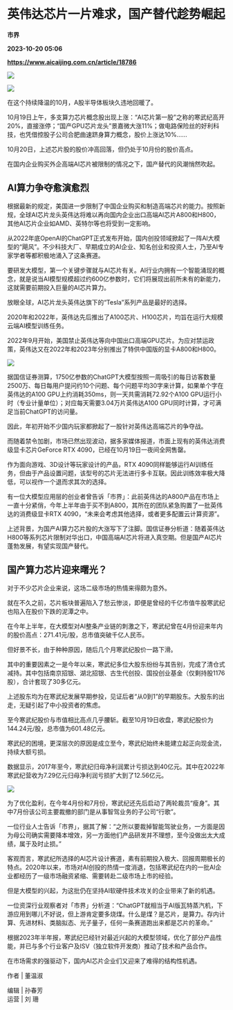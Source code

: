 # 英伟达芯片一片难求，国产替代趁势崛起
**市界**

**2023-10-20 05:06**

**https://www.aicaijing.com.cn/article/18786**

![](https://cdn.aicaijing.com.cn/img/cadc2e40-6efe-11ee-b01e-5fb98b571a7f/jpeg)

![](https://p3-sign.toutiaoimg.com/tos-cn-i-6w9my0ksvp/35ecb01e54ca47dfb17849dbaa945ce3~tplv-tt-origin-asy2:5aS05p2hQOW4gueVjOinguWvnw==.image?_iz=58558&from=article.pc_detail&x-expires=1698379825&x-signature=YSlAAnG%2FgQjdFjA76Jl0gSQ2iNQ%3D)

在这个持续降温的10月，A股半导体板块久违地回暖了。

10月19日上午，多支算力芯片概念股出现上涨：“AI芯片第一股”之称的寒武纪高开20%，直接涨停；“国产GPU芯片龙头”景嘉微大涨11%；做电路保险丝的好利科技，也凭借控股子公司合肥曲速跻身算力概念，股价上涨达10%……

10月20日，上述芯片股的股价冲高回落，但仍处于10月份的股价高点。

在国内企业购买外企高端AI芯片被限制的情况之下，国产替代的风潮悄然吹起。

**AI算力争夺愈演愈烈**
--------------

根据最新的规定，美国进一步限制了中国企业购买和制造高端芯片的能力。按照新规，全球AI芯片龙头英伟达将难以再向国内企业出口高端AI芯片A800和H800，其他AI芯片企业如AMD、英特尔等也将受到一定影响。

从2022年底OpenAI的ChatGPT正式发布开始，国内创投领域掀起了一阵AI大模型的“飓风”。不少科技大厂、早期成立的AI企业、知名创业和投资人士，乃至AI专家学者等都积极地涌入了这条赛道。

要研发大模型，第一个关键步骤就与AI芯片有关。AI行业内拥有一个智能涌现的概念，就是说当AI模型规模超过约600亿参数时，它们将展现出前所未有的新能力，这就需要前期投入巨量的AI芯片算力。

放眼全球，AI芯片龙头英伟达旗下的“Tesla”系列产品是最好的选择。

2020年和2022年，英伟达先后推出了A100芯片、H100芯片，均旨在运行大规模云端AI模型训练任务。

2022年9月开始，美国禁止英伟达等向中国出口高端GPU芯片。为应对禁运政策，英伟达又在2022年和2023年分别推出了特供中国版的显卡A800和H800。

![](https://p3-sign.toutiaoimg.com/tos-cn-i-6w9my0ksvp/7fac1e79648542b4ad91588ce92d0068~tplv-tt-origin-asy2:5aS05p2hQOW4gueVjOinguWvnw==.image?_iz=58558&from=article.pc_detail&x-expires=1698379825&x-signature=%2FC0VFLjmRWKWo8tDyYERKU8%2BOS0%3D)

据国信证券测算，1750亿参数的ChatGPT大模型按照一周吸引的每日访客数量2500万、每日每用户提问约10个问题、每个问题平均30字来计算，如果单个字在英伟达的A100 GPU上约消耗350ms，则一天共需消耗72.92个A100 GPU运行小时（专业计量单位）；对应每天需要3.04万片英伟达A100 GPU同时计算，才可满足当前ChatGPT的访问量。

因此，年初开始不少国内玩家都掀起了一股针对英伟达高端芯片的争夺战。

而随着禁令加剧，市场已然出现波动，据多家媒体报道，市面上现有的英伟达消费级显卡芯片GeForce RTX 4090，已经在10月19日一夜间全网售罄。

作为面向游戏、3D设计等玩家设计的产品，RTX 4090同样能够运行AI训练任务，但由于产品设置问题，该型号的芯片无法进行多卡互联。因此训练效率极大降低，可以视作一个退而求其次的选择。

有一位大模型应用层的创业者曾告诉「市界」：此前英伟达的A800产品在市场上一直十分紧俏，今年上半年由于买不到A800，其所在的团队紧急购置了一批英伟达的消费级显卡RTX 4090，“未来会考虑其他选择，或者更多配置云计算资源”。

上述背景，为国产AI算力芯片股的大涨写下了注脚。国信证券分析道：随着英伟达H800等系列芯片限制对华出口，中国高端AI芯片将进入真空期。但是国产AI芯片蓬勃发展，有望实现国产替代。

**国产算力芯片迎来曙光？**
---------------

对于不少芯片企业来说，这场二级市场的热情来得颇为意外。

就在不久之前，芯片板块普遍陷入了愁云惨淡，即便是曾经的千亿市值牛股寒武纪也陷入在股价下跌的泥潭之中。

在今年上半年，在大模型对AI整条产业链的刺激之下，寒武纪曾在4月份迎来年内的股价高点：271.41元/股，总市值突破千亿人民币。

但好景不长，由于种种原因，随后几个月寒武纪股价一路下滑。

其中的重要因素之一是今年以来，寒武纪多位大股东纷纷与其告别，完成了清仓式减持。其中包括南京招银、湖北招银、古生代创投、国投创业基金（仅剩持股1176股），合计套现了30多亿元。

上述股东均为在寒武纪发展早期参投，见证后者“从0到1”的早期股东。大股东的出走，无疑引起了中小投资者的焦虑。

至今寒武纪股价与市值相比高点几乎腰斩。截至10月19日收盘，寒武纪股价为144.24元/股，总市值为601.48亿元。

寒武纪的困境，更深层次的原因是成立至今，寒武纪始终未能建立起正向现金流，持续大额亏损。

数据显示，2017年至今，寒武纪归母净利润累计亏损达到40亿元。其中在2022年寒武纪营收为7.29亿元归母净利润亏损扩大到了12.56亿元。

![](https://p3-sign.toutiaoimg.com/tos-cn-i-6w9my0ksvp/52e69ced504c41008c1c7a29021f3d83~tplv-tt-origin-asy2:5aS05p2hQOW4gueVjOinguWvnw==.image?_iz=58558&from=article.pc_detail&x-expires=1698379825&x-signature=ZRNQbQRipoFZGVMprhkmjQBKd1o%3D)

为了优化盈利，在今年4月份和7月份，寒武纪还先后启动了两轮裁员“瘦身”。其中7月份该公司主要裁撤的部门是从事智驾业务的子公司“行歌”。

一位行业人士告诉「市界」，据其了解：“之所以要裁掉智能驾驶业务，一方面是因为母公司确实需要降本增效，另一方面他们产品研发并不理想，至今没做出太大成绩，属于及时止损。”

客观而言，寒武纪所选择的AI芯片设计赛道，素有前期投入极大、回报周期极长的特点。2020年以来，市场对AI创投的热情一度消退，包括寒武纪在内的一批AI企业都经历了一级市场融资紧缩、需要转赴二级市场上市的经验。

但是大模型的兴起，为这批仍在坚持AI软硬件技术攻关的企业带来了新的机遇。

一位资深行业观察者对「市界」分析道：“ChatGPT就相当于AI版瓦特蒸汽机，下游应用到哪儿不好说，但上游肯定要多烧煤。什么是煤？是芯片，是算力。存内计算、先进材料、类脑拟态、光子量子，任何一条赛道跑出来都是芯片的革命。”

根据2023年半年报，寒武纪已经针对最近兴起的大模型领域，优化了部分产品性能，并已与多个行业客户及ISV（独立软件开发商）推动了技术和产品合作。

在市场需求的强驱动下，国内AI芯片企业们又迎来了难得的结构性机遇。

作者 | 董温淑

编辑 | 孙春芳  
运营 | 刘 珊